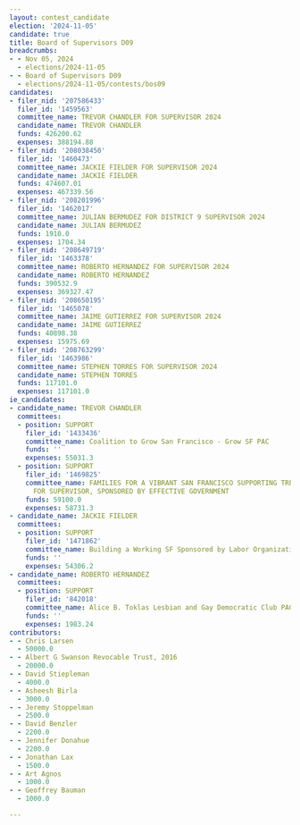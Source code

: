 ```yaml
---
layout: contest_candidate
election: '2024-11-05'
candidate: true
title: Board of Supervisors D09
breadcrumbs:
- - Nov 05, 2024
  - elections/2024-11-05
- - Board of Supervisors D09
  - elections/2024-11-05/contests/bos09
candidates:
- filer_nid: '207586433'
  filer_id: '1459563'
  committee_name: TREVOR CHANDLER FOR SUPERVISOR 2024
  candidate_name: TREVOR CHANDLER
  funds: 426200.62
  expenses: 388194.88
- filer_nid: '208038450'
  filer_id: '1460473'
  committee_name: JACKIE FIELDER FOR SUPERVISOR 2024
  candidate_name: JACKIE FIELDER
  funds: 474607.01
  expenses: 467339.56
- filer_nid: '208201996'
  filer_id: '1462017'
  committee_name: JULIAN BERMUDEZ FOR DISTRICT 9 SUPERVISOR 2024
  candidate_name: JULIAN BERMUDEZ
  funds: 1910.0
  expenses: 1704.34
- filer_nid: '208649719'
  filer_id: '1463378'
  committee_name: ROBERTO HERNANDEZ FOR SUPERVISOR 2024
  candidate_name: ROBERTO HERNANDEZ
  funds: 390532.9
  expenses: 369327.47
- filer_nid: '208650195'
  filer_id: '1465078'
  committee_name: JAIME GUTIERREZ FOR SUPERVISOR 2024
  candidate_name: JAIME GUTIERREZ
  funds: 40898.38
  expenses: 15975.69
- filer_nid: '208763299'
  filer_id: '1463986'
  committee_name: STEPHEN TORRES FOR SUPERVISOR 2024
  candidate_name: STEPHEN TORRES
  funds: 117101.0
  expenses: 117101.0
ie_candidates:
- candidate_name: TREVOR CHANDLER
  committees:
  - position: SUPPORT
    filer_id: '1433436'
    committee_name: Coalition to Grow San Francisco - Grow SF PAC
    funds: ''
    expenses: 55031.3
  - position: SUPPORT
    filer_id: '1469825'
    committee_name: FAMILIES FOR A VIBRANT SAN FRANCISCO SUPPORTING TREVOR CHANDLER
      FOR SUPERVISOR, SPONSORED BY EFFECTIVE GOVERNMENT
    funds: 59100.0
    expenses: 58731.3
- candidate_name: JACKIE FIELDER
  committees:
  - position: SUPPORT
    filer_id: '1471862'
    committee_name: Building a Working SF Sponsored by Labor Organizations
    funds: ''
    expenses: 54306.2
- candidate_name: ROBERTO HERNANDEZ
  committees:
  - position: SUPPORT
    filer_id: '842018'
    committee_name: Alice B. Toklas Lesbian and Gay Democratic Club PAC
    funds: ''
    expenses: 1983.24
contributors:
- - Chris Larsen
  - 50000.0
- - Albert G Swanson Revocable Trust, 2016
  - 20000.0
- - David Stiepleman
  - 4000.0
- - Asheesh Birla
  - 3000.0
- - Jeremy Stoppelman
  - 2500.0
- - David Benzler
  - 2200.0
- - Jennifer Donahue
  - 2200.0
- - Jonathan Lax
  - 1500.0
- - Art Agnos
  - 1000.0
- - Geoffrey Bauman
  - 1000.0

---
```


